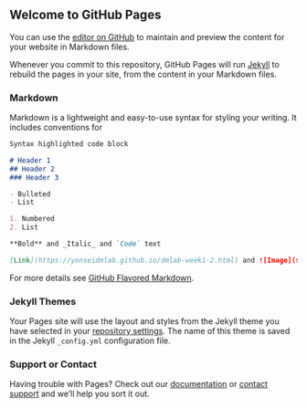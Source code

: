 ## Welcome to GitHub Pages

You can use the [editor on GitHub](https://github.com/yonseidmlab/yonseidmlab.github.io/edit/master/index.md) to maintain and preview the content for your website in Markdown files.

Whenever you commit to this repository, GitHub Pages will run [Jekyll](https://jekyllrb.com/) to rebuild the pages in your site, from the content in your Markdown files.

### Markdown

Markdown is a lightweight and easy-to-use syntax for styling your writing. It includes conventions for

```markdown
Syntax highlighted code block

# Header 1
## Header 2
### Header 3

- Bulleted
- List

1. Numbered
2. List

**Bold** and _Italic_ and `Code` text

[Link](https://yonseidmlab.github.io/dmlab-week1-2.html) and ![Image](src)
```

For more details see [GitHub Flavored Markdown](https://yonseidmlab.github.io/dmlab-week1-2.html).

### Jekyll Themes

Your Pages site will use the layout and styles from the Jekyll theme you have selected in your [repository settings](https://github.com/yonseidmlab/yonseidmlab.github.io/settings). The name of this theme is saved in the Jekyll `_config.yml` configuration file.

### Support or Contact

Having trouble with Pages? Check out our [documentation](https://help.github.com/categories/github-pages-basics/) or [contact support](https://github.com/contact) and we’ll help you sort it out.
